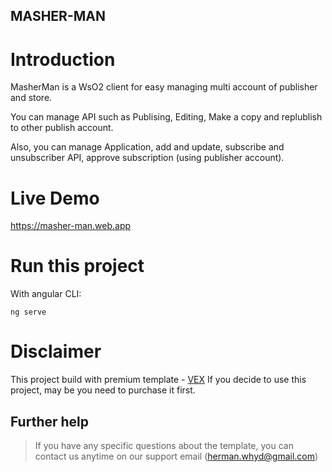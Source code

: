 <h2>MASHER-MAN</h2>

# Introduction

MasherMan is a WsO2 client for easy managing multi account of publisher and store.

You can manage API such as Publising, Editing, Make a copy and replublish to other publish account.

Also, you can manage Application, add and update, subscribe and unsubscriber API, approve subscription (using publisher account).

# Live Demo
https://masher-man.web.app

# Run this project
With angular CLI:
```shell
ng serve
```

# Disclaimer
This project build with premium template - [VEX](https://themeforest.net/item/vex-angular-8-material-design-admin-template/24472891)
If you decide to use this project, may be you need to purchase it first.

## Further help

> If you have any specific questions about the template, you can contact us anytime on our support email ([herman.whyd@gmail.com](mailto:herman.whyd@gmail.com)) 


